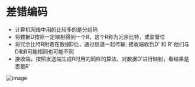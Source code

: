 # 差错编码  

* 计算机网络中用的比较多的是分组码
* 将数据D按照一定映射得到一个R，这个R称为冗余比特，或监督位  
* 将冗余比特R附着在数据D后，通过信道一起传输; 接收端收到D' 和 R’ 他们与D和R可能相同也可能不同  
* 接收端，按照发送端生成R时用的同样的算法，对数据D'进行映射，看结果是否是R'  

![image](https://user-images.githubusercontent.com/58176267/178274696-e16ff560-96c6-4256-8c5f-fb0ce8c8073a.png)  


